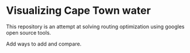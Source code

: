 # Visualizing Cape Town water

This repository is an attempt at solving routing optimization using googles open source tools.

Add ways to add and compare.
